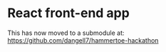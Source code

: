 # React front-end app

This has now moved to a submodule at: https://github.com/dangell7/hammertoe-hackathon

